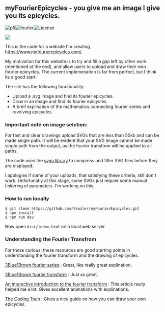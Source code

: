 ## myFourierEpicycles - you give me an image I give you its epicycles.

![p5][1]![fourier][2]![License][3]

[1]: https://img.shields.io/badge/-p5.js-%23ed225d
[2]: https://img.shields.io/badge/-fourier-blue
[3]: https://img.shields.io/badge/license-MIT-orange

![](promo/epicycles.gif)

This is the code for a website I'm creating https://www.myfourierepicycles.com/.

My motivation for this website is to try and fill a gap left by other work (mentioned at the end), and allow users to upload and draw their own fourier epicycles. The current implemenation is far from perfect, but I think its a good start.

The site has the following functionality:

- Upload a .svg image and find its fourier epicycles.
- Draw in an image and find its fourier epicycles.
- A breif explination of the mathematics connecting fourier series and revolving epicycles.

### Important note on image selction:

For fast and clear drawings upload SVGs that are less than 50kb and can be made single path. It will be evident that your SVG image cannot be made single path from the output, as the fourier transform will be applied to all paths.

The code uses the [svgo library](https://github.com/svg/svgo) to compress and filter SVG files before they are displayed.

I apologies if some of your uploads, that satisfying these criteria, still don't work. Unfortunatly at this stage, some SVGs just requier some manual tinkering of paramaters. I'm working on this.

### How to run locally

```
$ git clone https://github.com/trozler/myFourierEpicycles.git
$ npm install
$ npm run dev
```

Now open `dist/index.html` on a local web server.

### Understanding the Fourier Transfrom

For those curious, these resources are good starting points in understanding the fourier transform and the drawing of epicycles.

[3Blue1Brown fourier series](https://www.youtube.com/watch?v=r6sGWTCMz2k) : Great, like really great explination.

[3Blue1Brown fourier transform](https://www.youtube.com/watch?v=spUNpyF58BY) : Just as great.

[An interactive introduction to the fourier transform](http://www.jezzamon.com/fourier/index.html) :
This article really helped me a lot. Gives excellent animations with explinations.

[The Coding Train](https://www.youtube.com/watch?v=MY4luNgGfms) : Gives a nice guide on how you can draw your own epicycles.
